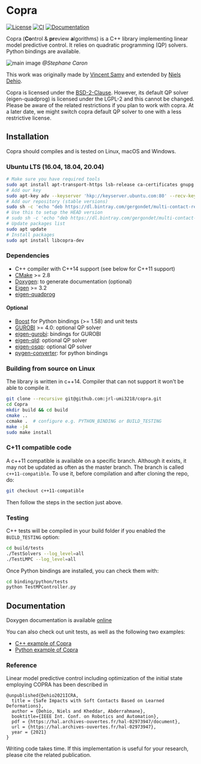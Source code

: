 # Copra

[![License](https://img.shields.io/badge/License-BSD%202--Clause-green.svg)](https://opensource.org/licenses/BSD-2-Clause)
[![CI](https://github.com/jrl-umi3218/copra/workflows/CI%20of%20copra/badge.svg?branch=master)](https://github.com/jrl-umi3218/copra/actions?query=workflow%3A%22CI+of+copra%22)
[![Documentation](https://img.shields.io/badge/doxygen-online-brightgreen?logo=read-the-docs&style=flat)](http://jrl-umi3218.github.io/copra/doxygen/HEAD/index.html)

Copra (**Co**ntrol & **pr**eview **a**lgorithms) is a C++ library implementing
linear model predictive control. It relies on quadratic programming (QP)
solvers. Python bindings are available.

![main image](doc/pictures/walkgen-com.png "Computation of the CoM preview using the MPC")
*@Stephane Caron*

This work was originally made by [Vincent Samy](https://github.com/vsamy) and extended by [Niels Dehio](https://github.com/ndehio).

Copra is licensed under the [BSD-2-Clause](https://opensource.org/licenses/BSD-2-Clause). However, its default QP solver (eigen-quadprog) is licensed under the LGPL-2 and this cannot be changed. Please be aware of the related restrictions if you plan to work with copra. At a later date, we might switch copra default QP solver to one with a less restrictive license.

## Installation

Copra should compiles and is tested on Linux, macOS and Windows.

### Ubuntu LTS (16.04, 18.04, 20.04)

```bash
# Make sure you have required tools
sudo apt install apt-transport-https lsb-release ca-certificates gnupg
# Add our key
sudo apt-key adv --keyserver 'hkp://keyserver.ubuntu.com:80' --recv-key 892EA6EE273707C6495A6FB6220D644C64666806
# Add our repository (stable versions)
sudo sh -c 'echo "deb https://dl.bintray.com/gergondet/multi-contact-release $(lsb_release -sc) main" | sudo tee /etc/apt/sources.list.d/multi-contact.list'
# Use this to setup the HEAD version
# sudo sh -c 'echo "deb https://dl.bintray.com/gergondet/multi-contact-head $(lsb_release -sc) main" | sudo tee /etc/apt/sources.list.d/multi-contact.list'
# Update packages list
sudo apt update
# Install packages
sudo apt install libcopra-dev
```

### Dependencies

* C++ compiler with C++14 support (see below for C++11 support)
* [CMake](https://cmake.org) >= 2.8
* [Doxygen](http://www.stack.nl/~dimitri/doxygen/): to generate documentation (optional)
* [Eigen](http://eigen.tuxfamily.org/index.php?title=Main_Page) >= 3.2
* [eigen-quadprog](https://github.com/vsamy/eigen-quadprog)

#### Optional

* [Boost](http://www.boost.org/doc/libs/1_58_0/more/getting_started/unix-variants.html) for Python bindings (>= 1.58) and unit tests
* [GUROBI](http://www.gurobi.com/) >= 4.0: optional QP solver
* [eigen-gurobi](https://github.com/vsamy/eigen-gurobi): bindings for GUROBI
* [eigen-qld](https://github.com/jrl-umi3218/eigen-qld.git): optional QP solver
* [eigen-osqp](https://github.com/jrl-umi3218/eigen-osqp.git): optional QP solver
* [pygen-converter](https://github.com/vsamy/pygen-converter): for python bindings

### Building from source on Linux

The library is written in c++14. Compiler that can not support it won't be able to compile it.

```sh
git clone --recursive git@github.com:jrl-umi3218/copra.git
cd Copra
mkdir build && cd build
cmake ..
ccmake .  # configure e.g. PYTHON_BINDING or BUILD_TESTING
make -j4
sudo make install
```

### C+11 compatible code

A c++11 compatible is available on a specific branch.
Although it exists, it may not be updated as often as the master branch.
The branch is called `c++11-compatible`. To use it, before compilation and after cloning the repo, do:

```sh
git checkout c++11-compatible
```

Then follow the steps in the section just above.

### Testing

C++ tests will be compiled in your build folder if you enabled the
``BUILD_TESTING`` option:

```sh
cd build/tests
./TestSolvers --log_level=all
./TestLMPC --log_level=all
```

Once Python bindings are installed, you can check them with:

```sh
cd binding/python/tests
python TestMPController.py
```

## Documentation

Doxygen documentation is available [online](http://jrl-umi3218.github.io/copra/doxygen/HEAD/index.html)

You can also check out unit tests, as well as the following two examples:

* [C++ example of Copra](https://vsamy.github.io/en/blog/copra-example-cpp)
* [Python example of Copra](https://vsamy.github.io/en/blog/copra-example-python)

### Reference

Linear model predictive control including optimization of the initial state employing COPRA has been described in

```
@unpublished{Dehio2021ICRA,
  title = {Safe Impacts with Soft Contacts Based on Learned Deformations},
  author = {Dehio, Niels and Kheddar, Abderrahmane},
  booktitle={IEEE Int. Conf. on Robotics and Automation},
  pdf = {https://hal.archives-ouvertes.fr/hal-02973947/document},
  url = {https://hal.archives-ouvertes.fr/hal-02973947},
  year = {2021}
}
```

Writing code takes time.
If this implementation is useful for your research, please cite the related publication.

